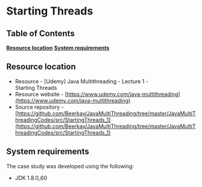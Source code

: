# Starting Threads

## Table of Contents
**[Resource location](#resource-location)** 
**[System requirements](#system-requirements)**

## Resource location
- Resource - [Udemy] Java Multithreading - Lecture 1 - 	
Starting Threads
- Resource website - [https://www.udemy.com/java-multithreading](https://www.udemy.com/java-multithreading)
- Source repository - [https://github.com/Beerkay/JavaMultiThreading/tree/master/JavaMultiThreadingCodes/src/StartingThreads_1](https://github.com/Beerkay/JavaMultiThreading/tree/master/JavaMultiThreadingCodes/src/StartingThreads_1)


## System requirements

The case study was developed using the following:

- JDK 1.8.0_60